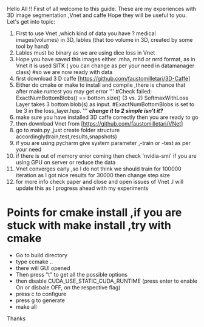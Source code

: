 Hello All !! First of all welcome to this guide. These are my experiences with 3D image segmentation ,Vnet and caffe
Hope they will be useful to you.
Let's get into topic:
1. First to use Vnet ,which kind of data you have ? medical images(volumes) in 3D, lables (that too volume in 3D, created by some tool by hand)
2. Lables must be binary as we are using dice loss in Vnet
3. Hope you have saved this images either .mha,.mhd or nrrd format, as in Vnet it is used SITK ( you can change as per your need in datamanager class)
#so we are now ready with data
4. first download 3 D caffe [https://github.com/faustomilletari/3D-Caffe]
5. Either do cmake or make to install and compile ,there is chance that after make runtest you may get error
'''
#Check failed: ExactNumBottomBlobs() == bottom.size() (3 vs. 2) SoftmaxWithLoss Layer takes 3 bottom blob(s) as input.
#ExactNumBottomBlobs is set to be 3 in the loss_layer.hpp.
'''
***change it to 2 simple isn't it?***
6. make sure you have installed 3D caffe correctly then you are ready to go
6. then download Vnet from  [https://github.com/faustomilletari/VNet]
7. go to main.py ,just create folder structure accordingly(train,test,results,snapshots) 
8. if you are using pycharm give system parameter ,-train or -test as per your need
9. if there is out of memory error coming then check 'nvidia-smi' if you are using GPU on server or reduce the data
10. Vnet converges early ,so I do not think we should train for 100000 iteration as I got nice results for 30000 then change step size
11. for more info check paper and close and open issues of Vnet .I will update this as I progress ahead with my experiments 

# Points for cmake install ,if you are stuck with make install ,try with cmake

* Go to build directory
* type ccmake ..
* there will GUI opened 
* Then press "t" to get all the possible options
* then disable CUDA_USE_STATIC_CUDA_RUNTIME (press enter to enable On or disbale OFF, on the respective flag)
* press c to configure
* press g to generate
* make all

Thanks

